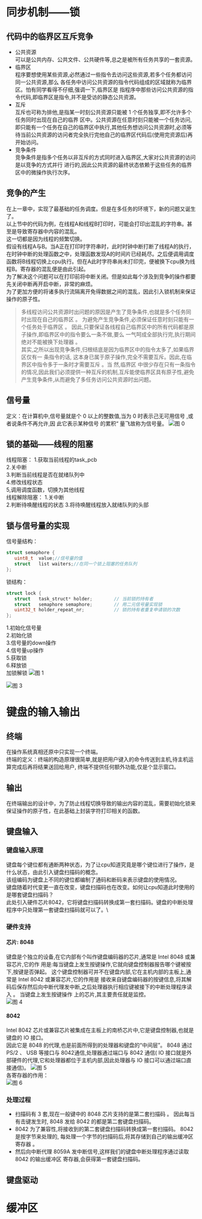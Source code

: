 # 同步机制——锁
## 代码中的临界区互斥竞争
* 公共资源\
可以是公共内存、公共文件、公共硬件等,总之是被所有任务共享的一套资源。
* 临界区\
程序要想使用某些资源,必然通过一些指令去访问这些资源,若多个任务都访问同一公共资源,那么
各任务中访问公共资源的指令代码组成的区域就称为临界区。怕有同学看得不仔细,强调一下,临界区是
指程序中那些访问公共资源的指令代码,即临界区是指令,并不是受访的静态公共资源。
* 互斥\
互斥也可称为排他,是指某一时刻公共资源只能被 1 个任务独享,即不允许多个任务同时出现在自己的临界
区中。公共资源在任意时刻只能被一个任务访问,即只能有一个任务在自己的临界区中执行,其他任务想访问公共资源时,必须等待当前公共资源的访问者完全执行完他自己的临界区代码后(使用完资源后)再开始访问。
* 竞争条件\
竞争条件是指多个任务以非互斥的方式同时进入临界区,大家对公共资源的访问是以竞争的方式并行
进行的,因此公共资源的最终状态依赖于这些任务的临界区中的微操作执行次序。
## 竞争的产生
在上一章中，实现了最基础的任务调度。但是在多任务的环境下，新的问题又诞生了。\
以上节中的代码为例，在线程A和线程B打印时，可能会打印出混乱的字符串。甚至是导致寄存器中内容的混乱。\
这一切都是因为线程的频繁切换。\
假设有线程A与B。当A正在打印时字符串时，此时时钟中断打断了线程A的执行，在时钟中断的处理函数之中，处理函数发现A的时间片已经耗尽。之后便调用调度函数将B线程切换上cpu执行。但在A此时字符串尚未打印完，便被换下cpu换为线程B。寄存器的混乱便是由此引起。\
为了解决这个问题可以在打印前将中断关闭。但是如此每个涉及到竞争的操作都要先关闭中断再开启中断，非常的麻烦。\
为了更加方便的将诸多执行流隔离开免得数据之间的混乱，因此引入锁机制来保证操作的原子性。

>多线程访问公共资源时出问题的原因是产生了竞争条件,也就是多个任务同时出现在自己的临界区 。 为避免产生竞争条件,必须保证任意时刻只能有一个任务处于临界区 。 因此,只要保证各线程自己临界区中的所有代码都是原子操作,即临界区中的指令要么一条不做,要么 一气呵成全部执行完,执行期间绝对不能被换下处理器 。\
其实,之所以出现竞争条件,归根结底是因为临界区中的指令太多了,如果临界区仅有一 条指令的话,
这本身已属于原子操作,完全不需要互斥。因此,在临界区中指令多于一条时才需要互斥 。当 然,临界区
中很少存在只有一条指令的情况,因此我们必须提供一种互斥的机制,互斥能使临界区具有原子性,避免
产生竞争条件,从而避免了多任务访问公共资源时出问题。
## 信号量
定义：在计算机中,信号量就是个 0 以上的整数值,当为 0 时表示己无可用信号 ,或者说条件不再允许,因
此它表示某种信号 的累积“ 量飞故称为信号量。
![图 0](../../images/c992218817c76c100050eff878b1c7a1e6523e8c83335378f9c14e65e63abee7.png)  
## 锁的基础——线程的阻塞
线程阻塞：
1.获取当前线程的task_pcb\
2.关中断\
3.判断当前线程是否在就绪队列中\
4.修改线程状态\
5,调用调度函数，切换为其他线程\
线程解除阻塞：
1.关中断\
2.判断待唤醒线程的状态
3.将待唤醒线程放入就绪队列的头部

## 锁与信号量的实现
信号量结构：
```c
struct semaphore {
   uint8_t  value;//信号量的值
   struct   list waiters;//在同一个锁上阻塞的任务队列
};
```
锁结构：
```c
struct lock {
   struct   task_struct* holder;	    // 当前锁的持有者
   struct   semaphore semaphore;	    // 用二元信号量实现锁
   uint32_t holder_repeat_nr;		    // 锁的持有者重复申请锁的次数
};
```
1.初始化信号量\
2.初始化锁\
3.信号量的down操作\
4.信号量up操作\
5.获取锁\
6.释放锁\
加锁解锁
![图 1](../../images/e89ecd42f8c161d6244c5771e53994e8c1bf5904cdc946e8bdeba874f3a15931.png)  

![图 3](../../images/fe795433407f9edc35d5916b4ef0a8d374d05f19b59dc9106cd1bb9c36709b82.png)  

# 键盘的输入输出
## 终端
在操作系统真相还原中只实现一个终端。\
终端的定义：终端的构造原理很简单,就是把用户键入的命令传送到主机,待主机运算完成后再将结果送回给用户,
终端不提供任何额外功能,仅是个显示窗口。
## 输出
在终端输出的设计中，为了防止线程切换导致的输出内容的混乱，需要初始化锁来保证操作的原子性，在此基础上封装字符打印相关的函数。
## 键盘输入
### 键盘输入原理
键盘每个键位都有通断两种状态，为了让cpu知道究竟是哪个键位进行了操作，是什么状态，由此引入键盘扫描码的概念。\
该组编码为键盘上不同的键位都编制了通码和断码来表示键盘的使用情况。\
键盘随着时代变更一直在改变，键盘扫描码也在改变。如何让cpu知道此时使用的是哪套键盘扫描码？\
此处引入硬件芯片8042，它将键盘扫描码转换成第一套扫描码。键盘的中断处理程序中只处理第一套键盘扫描码就可以了。\
### 硬件支持
#### 芯片: 8048
键盘是个独立的设备,在它内部有个叫作键盘编码器的芯片,通常是 Intel 8048 或兼容芯片,它的作
用是:每当键盘上发生按键操作,它就向键盘控制器报告哪个键被按下,按键是否弹起。
这个键盘控制器可并不在键盘内部,它在主机内部的主板上,通常是 Intel 8042 或兼容芯片,它的作用是
接收来自键盘编码器的按键信息,将其解码后保存然后向中断代理发中断,之后处理器执行相应键被接下的中断处理程序读入 。 当键盘上发生按键操作 上的芯片,其主要责任就是监控。\
![图 4](../../images/849a00beea1556aeb2aeb204f93aab410d3e193eafa7acb160a5d069041f51e0.png)
#### 8042
Intel 8042 芯片或兼容芯片被集成在主板上的南桥芯片中,它是键盘控制器,也就是键盘的 IO 接口。\
因此它是 8048 的代理,也是前面所得到的处理器和键盘的“中间层”。 8048 通过 PS/2 、 USB 等接口与 8042通信,处理器通过端口与 8042 通信( IO 接口就是外部硬件的代理,它和处理器都位于主机内部,因此处理器与 IO 接口可以通过端口直接通信)。
![图 5](../../images/5b989bb084928ae835045470c4e3a4b409bab63d521fa4a2f885aec8d29b060c.png)  
各寄存器的作用：\
![图 6](../../images/fa59b4ac04c2d24d4a28fefcb8777647abd4c992a9a85c2ff454722808d7faae.png)  

### 处理过程
* 扫描码有 3 套,现在一般键中的 8048 芯片支持的是第二套扫描码 。 因此每当有击键发生时, 8048
发给 8042 的都是第二套键盘扫描码。
* 8042 为了兼容性,将接收到的第二套键盘扫描码转换成第一套扫描码。 8042 是按字节来处理的,
每处理一个字节的扫描码后,将其存储到自己的输出缓冲区寄存器 。
* 然后向中断代理 8059A 发中断信号,这样我们的键盘中断处理程序通过读取 8042 的输出缓冲区
寄存器,会获得第一套键盘扫描码。
## 键盘驱动

# 缓冲区